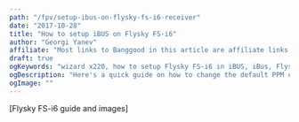 ```yaml
---
path: "/fpv/setup-ibus-on-flysky-fs-i6-receiver"
date: "2017-10-28"
title: "How to setup iBUS on Flysky FS-i6"
author: "Georgi Yanev"
affiliate: "Most links to Banggood in this article are affiliate links and would support the author if used. Thanks!"
draft: true
ogKeywords: "wizard x220, how to setup Flysky FS-i6 in iBUS, iBus, Flysky, FS-i6"
ogDescription: "Here's a quick guide on how to change the default PPM on your Flysky FS-i6 receiver to the much faster iBUS. No soldering required."
ogImage: ""
---
```


[Flysky FS-i6 guide and images]

[0]: Linkslist
[1]: ''
